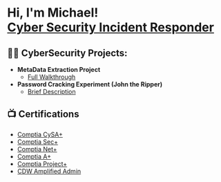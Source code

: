 <h1>Hi, I'm Michael! <br/><a href="https://www.linkedin.com/in/michael-engel-5849b0173//">Cyber Security Incident Responder</a>

<h2>👨‍💻 CyberSecurity Projects:</h2>

- <b>MetaData Extraction Project </b>
  - [Full Walkthrough](https://github.com/Mengel213/Metadata-Extraction-Project#readme)  
- <b>Password Cracking Experiment (John the Ripper)</b>
  - [Brief Description](https://github.com/Mengel213/Password-Cracking-Project/blob/main/README.md)

<h2>📺 Certifications</h2>

- [Comptia CySA+](https://www.credly.com/badges/a3c69edf-d641-4221-9187-b3159ecc2c1e)
- [Comptia Sec+](https://www.credly.com/badges/c1512848-b2a8-442e-b9e0-2bc214796986)
- [Comptia Net+](https://www.credly.com/badges/31348770-776f-4f0d-92df-d3d88bfe8318)
- [Comptia A+](https://www.credly.com/badges/fdb5f956-840b-44c4-86f5-ce5b2e79426c)
- [Comptia Project+](https://www.credly.com/badges/0223b95a-f7f1-4f7b-a4dc-c86209b010ff)
- [CDW Amplified Admin](https://www.credential.net/20b5f7f7-20bc-494f-b6cf-2b0e923c09b0#gs.1wsjpi)

<!--
**joshmadakor1/joshmadakor1** is a ✨ _special_ ✨ repository because its `README.md` (this file) appears on your GitHub profile.

Here are some ideas to get you started:

- 🔭 I’m currently working on ...
- 🌱 I’m currently learning ...
- 👯 I’m looking to collaborate on ...
- 🤔 I’m looking for help with ...
- 💬 Ask me about ...
- 📫 How to reach me: ...
- 😄 Pronouns: ...
- ⚡ Fun fact: ...
-->
